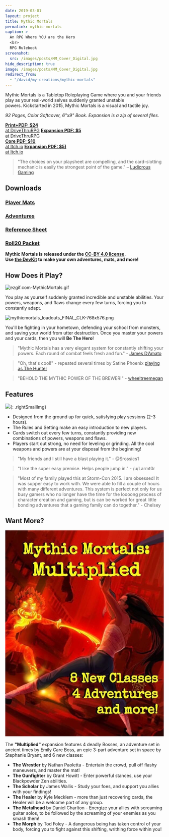 ```yaml
---
date: 2019-03-01
layout: project
title: Mythic Mortals
permalink: mythic-mortals
caption: >
  An RPG Where YOU are the Hero
  <br>
  RPG Rulebook
screenshot:
  src: /images/posts/MM_Cover_Digital.jpg
hide_description: true
image: /images/posts/MM_Cover_Digital.jpg
redirect_from:
  - "/david/my-creations/mythic-mortals"
---
```


<div class="shoppingCard">
    <p>Mythic Mortals is a Tabletop Roleplaying Game where you and your friends play as your real-world selves suddenly granted unstable powers. Kickstarted in 2015, Mythic Mortals is a visual and tactile joy.</p>
    <p><i>92 Pages, Color Softcover, 6"x9" Book. Expansion is a zip of several files.</i></p>
  <div class="shoppingButtons">
    <a target="_blank" href="https://www.drivethrurpg.com/product/178248/Mythic-Mortals" class="btn shoppingButton dtrpgBTN"><strong>Print+PDF: $24</strong><br>at DriveThruRPG</a>
    <a target="_blank" href="https://www.drivethrurpg.com/product/204945/Mythic-Mortals-Multiplied" class="btn shoppingButton dtrpgBTN"><strong>Expansion PDF: $5</strong><br>at DriveThruRPG</a>
  </div>
    <div class="shoppingButtons">
    <a target="_blank" href="https://davidschirduan.itch.io/mythic-mortals" class="btn shoppingButton itchBTN"><strong>Core PDF: $10</strong><br>at Itch.io</a>
    <a target="_blank" href="https://davidschirduan.itch.io/mythic-mortals-multiplied" class="btn shoppingButton itchBTN"><strong>Expansion PDF: $5)</strong><br>at Itch.io</a>
  </div>
</div>

> "The choices on your playsheet are compelling, and the card-slotting mechanic is easily the strongest point of the game." – [Ludicrous Gaming](http://ludicrusgaming.blogspot.com/2015/04/review-mythic-mortals.html)

## Downloads

<div class="row centerButtons">
  <div class="col-md-6 col-12">
    <a class="btn wyrd-btn" href="/files/MythicMortals_Core_PlayerMats.pdf" target="_blank">
      <h3>Player Mats</h3>
    </a>
  </div>
  <div class="col-md-6 col-12">
    <a class="btn wyrd-btn" href="/files/MythicMortals_Adventures.zip" target="_blank">
      <h3>Adventures</h3>
    </a>
  </div>
  <div class="col-md-6 col-12">
    <a class="btn wyrd-btn" href="/files/MythicMortals_Core_Reference.pdf" target="_blank">
      <h3>Reference Sheet</h3>
    </a>
  </div>
  <div class="col-md-6 col-12">
    <a class="btn wyrd-btn" href="/files/Roll20-Packet.zip" target="_blank">
      <h3>Roll20 Packet</h3>
    </a>
  </div>
</div>

<p class="centerButtons"><strong>Mythic Mortals is released under the <a href="https://creativecommons.org/licenses/by/4.0/">CC-BY 4.0 license</a>.<br>Use <a href="{{site.url}}/files/MM_DevKit.zip">the DevKit</a> to make your own adventures, mats, and more!</strong></p>

## How Does it Play?

![ezgif.com-MythicMortals.gif]({{site.url}}/images/posts/ezgif.com-MythicMortals.gif)

You play as yourself suddenly granted incredible and unstable abilities. Your powers, weapons, and flaws change every few turns, forcing you to constantly adapt.

![mythicmortals_loadouts_FINAL_CLK-768x576.png]({{site.url}}/images/posts/mythicmortals_loadouts_FINAL_CLK-768x576.png)

You'll be fighting in your hometown, defending your school from monsters, and saving your world from utter destruction. Once you master your powers and your cards, then you will **Be The Hero**!

> "Mythic Mortals has a very elegant system for constantly shifting your powers. Each round of combat feels fresh and fun." - [James D’Amato](http://oneshotpodcast.com/one-shot/120-mythic-mortals/)

> "Oh, that's cool!" - repeated several times by Satine Phoenix [playing as The Hunter](http://gameschool.tsrpn.com/2018/07/15/126-mythic-mortals/)

> "BEHOLD THE MYTHIC POWER OF THE BREWER!" - [wheeltreemegan](https://www.instagram.com/wheeltreemegan/)

## Features

![]({{site.url}}/images/posts/28dad8964fabda72122ecb08caad7fd7_original-512x768.png){: .rightSmallImg} 

 * Designed from the ground up for quick, satisfying play sessions (2-3 hours).
 * The Rules and Setting make an easy introduction to new players.
 * Cards switch out every few turns, constantly providing new combinations of powers, weapons and flaws.
 * Players start out strong, no need for leveling or grinding. All the cool weapons and powers are at your disposal from the beginning!

> "My friends and I still have a blast playing it." - @Srossics1

> "I like the super easy premise. Helps people jump in." - /u/Larmt0r	

> "Most of my family played this at Storm-Con 2015. I am obsessed! It was supper easy to work with. We were able to fill a couple of hours with many different adventures. This system is perfect not only for us busy gamers who no longer have the time for the loooong process of character creation and gaming, but is can be worked for great little bonding adventures that a gaming family can do together." - Chelsey

## Want More?

![Multiplied-Cover-593x768.jpg](/images/posts/Multiplied-Cover-593x768.jpg)

The **"Multiplied"** expansion features 4 deadly Bosses, an adventure set in ancient times by Emily Care Boss, an epic 3-part adventure set in space by Stephanie Bryant, and 6 new classes:

* **The Wrestler** by Nathan Paoletta - Entertain the crowd, pull off flashy maneuvers, and master the mat!
* **The Gunfighter** by Grant Howitt - Enter powerful stances, use your Blackpowder Zen abilities.
* **The Scholar** by James Wallis - Study your foes, and support you allies with your findings!
* **The Healer** by Kyle Mecklem - more than just recovering cards, the Healer will be a welcome part of any group.
* **The Metalhead** by Daniel Charlton - Energize your allies with screaming guitar solos, to be followed by the screaming of your enemies as you smash them!
* **The Morph** by Tod Foley - A dangerous being has taken control of your body, forcing you to fight against this shifting, writhing force within you!